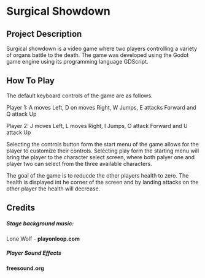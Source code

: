 
# Surgical Showdown

## Project Description
Surgical showdown is a video game where two players controlling a variety of organs battle to the death. The game was developed using the Godot game engine using its programming language GDScript.

## How To Play
The default keyboard controls of the game are as follows.

Player 1:
A moves Left, D on moves Right,
W Jumps,
E attacks Forward and Q attack Up

Player 2:
J moves Left, L moves Right,
I Jumps,
O attack Forward and U attack Up

Selecting the controls button form the start menu of the game allows for the player to customize their controls. Selecting play form the starting menu will bring the player to the character select screen, where both palyer one and player two can select from the three available characters.

The goal of the game is to reducde the other players health to zero. The health is displayed int he corner of the screen and by landing attacks on the other player the health will decrease.

## Credits
##### Stage background music:
Lone Wolf - **playonloop.com**

##### Player Sound Effects
**freesound.org**